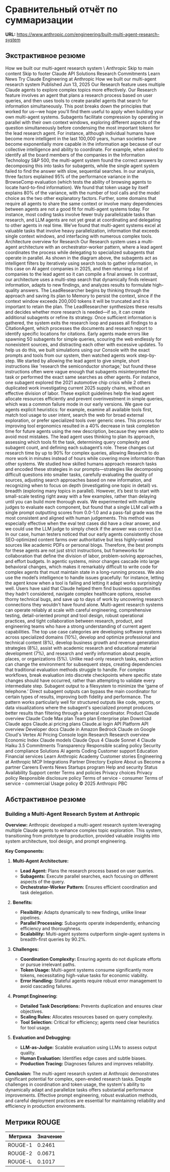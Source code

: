 # Сравнительный отчёт по суммаризации

**URL:** https://www.anthropic.com/engineering/built-multi-agent-research-system

## Экстрактивное резюме

How we built our multi-agent research system \ Anthropic
Skip to main content
Skip to footer
Claude
API
Solutions
Research
Commitments
Learn
News
Try Claude
Engineering at Anthropic
How we built our multi-agent research system
Published
Jun 13, 2025
Our Research feature uses multiple Claude agents to explore complex topics more effectively. Our Research feature involves an agent that plans a research process based on user queries, and then uses tools to create parallel agents that search for information simultaneously. This post breaks down the principles that worked for us—we hope you'll find them useful to apply when building your own multi-agent systems. Subagents facilitate compression by operating in parallel with their own context windows, exploring different aspects of the question simultaneously before condensing the most important tokens for the lead research agent. For instance, although individual humans have become more intelligent in the last 100,000 years, human societies have become
exponentially
more capable in the information age because of our
collective
intelligence and ability to coordinate. For example, when asked to identify all the board members of the companies in the Information Technology S&P 500, the multi-agent system found the correct answers by decomposing this into tasks for subagents, while the single agent system failed to find the answer with slow, sequential searches. In our analysis, three factors explained 95% of the performance variance in the
BrowseComp
evaluation (which tests the ability of browsing agents to locate hard-to-find information). We found that token usage by itself explains 80% of the variance, with the number of tool calls and the model choice as the two other explanatory factors. Further, some domains that require all agents to share the same context or involve many dependencies between agents are not a good fit for multi-agent systems today. For instance, most coding tasks involve fewer truly parallelizable tasks than research, and LLM agents are not yet great at coordinating and delegating to other agents in real time. We’ve found that multi-agent systems excel at valuable tasks that involve heavy parallelization, information that exceeds single context windows, and interfacing with numerous complex tools. Architecture overview for Research
Our Research system uses a multi-agent architecture with an orchestrator-worker pattern, where a lead agent coordinates the process while delegating to specialized subagents that operate in parallel. As shown in the diagram above, the subagents act as intelligent filters by iteratively using search tools to gather information, in this case on AI agent companies in 2025, and then returning a list of companies to the lead agent so it can compile a final answer. In contrast, our architecture uses a multi-step search that dynamically finds relevant information, adapts to new findings, and analyzes results to formulate high-quality answers. The LeadResearcher begins by thinking through the approach and saving its plan to Memory to persist the context, since if the context window exceeds 200,000 tokens it will be truncated and it is important to retain the plan. The LeadResearcher synthesizes these results and decides whether more research is needed—if so, it can create additional subagents or refine its strategy. Once sufficient information is gathered, the system exits the research loop and passes all findings to a CitationAgent, which processes the documents and research report to identify specific locations for citations. Early agents made errors like spawning 50 subagents for simple queries, scouring the web endlessly for nonexistent sources, and distracting each other with excessive updates. To help us do this, we built simulations using our
Console
with the exact prompts and tools from our system, then watched agents work step-by-step. We started by allowing the lead agent to give simple, short instructions like 'research the semiconductor shortage,' but found these instructions often were vague enough that subagents misinterpreted the task or performed the exact same searches as other agents. For instance, one subagent explored the 2021 automotive chip crisis while 2 others duplicated work investigating current 2025 supply chains, without an effective division of labor. These explicit guidelines help the lead agent allocate resources efficiently and prevent overinvestment in simple queries, which was a common failure mode in our early versions. We gave our agents explicit heuristics: for example, examine all available tools first, match tool usage to user intent, search the web for broad external exploration, or prefer specialized tools over generic ones. This process for improving tool ergonomics resulted in a 40% decrease in task completion time for future agents using the new description, because they were able to avoid most mistakes. The lead agent uses thinking to plan its approach, assessing which tools fit the task, determining query complexity and subagent count, and defining each subagent’s role. These changes cut research time by up to 90% for complex queries, allowing Research to do more work in minutes instead of hours while covering more information than other systems. We studied how skilled humans approach research tasks and encoded these strategies in our prompts—strategies like decomposing difficult questions into smaller tasks, carefully evaluating the quality of sources, adjusting search approaches based on new information, and recognizing when to focus on depth (investigating one topic in detail) vs. breadth (exploring many topics in parallel). However, it’s best to start with small-scale testing right away with a few examples, rather than delaying until you can build more thorough evals. We experimented with multiple judges to evaluate each component, but found that a single LLM call with a single prompt outputting scores from 0.0-1.0 and a pass-fail grade was the most consistent and aligned with human judgements. This method was especially effective when the eval test cases
did
have a clear answer, and we could use the LLM judge to simply check if the answer was correct (i.e. In our case, human testers noticed that our early agents consistently chose SEO-optimized content farms over authoritative but less highly-ranked sources like academic PDFs or personal blogs. Therefore, the best prompts for these agents are not just strict instructions, but frameworks for collaboration that define the division of labor, problem-solving approaches, and effort budgets. In agentic systems, minor changes cascade into large behavioral changes, which makes it remarkably difficult to write code for complex agents that must maintain state in a long-running process. We also use the model’s intelligence to handle issues gracefully: for instance, letting the agent know when a tool is failing and letting it adapt works surprisingly well. Users have said that Claude helped them find business opportunities they hadn’t considered, navigate complex healthcare options, resolve thorny technical bugs, and save up to days of work by uncovering research connections they wouldn't have found alone. Multi-agent research systems can operate reliably at scale with careful engineering, comprehensive testing, detail-oriented prompt and tool design, robust operational practices, and tight collaboration between research, product, and engineering teams who have a strong understanding of current agent capabilities. The top use case categories are developing software systems across specialized domains (10%), develop and optimize professional and technical content (8%), develop business growth and revenue generation strategies (8%), assist with academic research and educational material development (7%), and research and verify information about people, places, or organizations (5%). Unlike read-only research tasks, each action can change the environment for subsequent steps, creating dependencies that traditional evaluation methods struggle to handle. For complex workflows, break evaluation into discrete checkpoints where specific state changes should have occurred, rather than attempting to validate every intermediate step. Subagent output to a filesystem to minimize the ‘game of telephone.’
Direct subagent outputs can bypass the main coordinator for certain types of results, improving both fidelity and performance. The pattern works particularly well for structured outputs like code, reports, or data visualizations where the subagent's specialized prompt produces better results than filtering through a general coordinator. Product
Claude overview
Claude Code
Max plan
Team plan
Enterprise plan
Download Claude apps
Claude.ai pricing plans
Claude.ai login
API Platform
API overview
Developer docs
Claude in Amazon Bedrock
Claude on Google Cloud's Vertex AI
Pricing
Console login
Research
Research overview
Economic Index
Claude models
Claude Opus 4
Claude Sonnet 4
Claude Haiku 3.5
Commitments
Transparency
Responsible scaling policy
Security and compliance
Solutions
AI agents
Coding
Customer support
Education
Financial services
Learn
Anthropic Academy
Customer stories
Engineering at Anthropic
MCP Integrations
Partner Directory
Explore
About us
Become a partner
Careers
Events
News
Startups program
Help and security
Status
Availability
Support center
Terms and policies
Privacy choices
Privacy policy
Responsible disclosure policy
Terms of service - consumer
Terms of service - commercial
Usage policy
© 2025 Anthropic PBC

## Абстрактивное резюме

### Building a Multi-Agent Research System at Anthropic

**Overview:**
Anthropic developed a multi-agent research system leveraging multiple Claude agents to enhance complex topic exploration. This system, transitioning from prototype to production, provided valuable insights into system architecture, tool design, and prompt engineering.

**Key Components:**
1. **Multi-Agent Architecture:**
   - **Lead Agent:** Plans the research process based on user queries.
   - **Subagents:** Execute parallel searches, each focusing on different aspects of the query.
   - **Orchestrator-Worker Pattern:** Ensures efficient coordination and task delegation.

2. **Benefits:**
   - **Flexibility:** Adapts dynamically to new findings, unlike linear pipelines.
   - **Parallel Processing:** Subagents operate independently, enhancing efficiency and thoroughness.
   - **Scalability:** Multi-agent systems outperform single-agent systems in breadth-first queries by 90.2%.

3. **Challenges:**
   - **Coordination Complexity:** Ensuring agents do not duplicate efforts or pursue irrelevant paths.
   - **Token Usage:** Multi-agent systems consume significantly more tokens, necessitating high-value tasks for economic viability.
   - **Error Handling:** Stateful agents require robust error management to avoid cascading failures.

4. **Prompt Engineering:**
   - **Detailed Task Descriptions:** Prevents duplication and ensures clear objectives.
   - **Scaling Rules:** Allocates resources based on query complexity.
   - **Tool Selection:** Critical for efficiency; agents need clear heuristics for tool usage.

5. **Evaluation and Debugging:**
   - **LLM-as-Judge:** Scalable evaluation using LLMs to assess output quality.
   - **Human Evaluation:** Identifies edge cases and subtle biases.
   - **Production Tracing:** Diagnoses failures and improves reliability.

**Conclusion:**
The multi-agent research system at Anthropic demonstrates significant potential for complex, open-ended research tasks. Despite challenges in coordination and token usage, the system's ability to dynamically adapt and parallelize tasks offers substantial performance improvements. Effective prompt engineering, robust evaluation methods, and careful deployment practices are essential for maintaining reliability and efficiency in production environments.

## Метрики ROUGE

| Метрика | Значение |
|---|---|
| ROUGE-1 | 0.2461 |
| ROUGE-2 | 0.0671 |
| ROUGE-L | 0.1017 |
